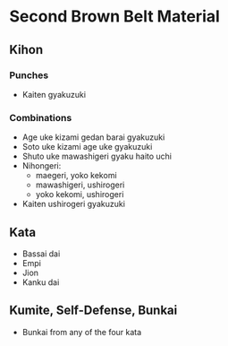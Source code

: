# Second Brown Belt Material

## Kihon

### Punches

* Kaiten gyakuzuki

### Combinations

* Age uke kizami gedan barai gyakuzuki
* Soto uke kizami age uke gyakuzuki
* Shuto uke mawashigeri gyaku haito uchi
* Nihongeri:
  * maegeri, yoko kekomi
  * mawashigeri, ushirogeri
  * yoko kekomi, ushirogeri
* Kaiten ushirogeri gyakuzuki

## Kata

* Bassai dai
* Empi
* Jion
* Kanku dai

## Kumite, Self-Defense, Bunkai

* Bunkai from any of the four kata
